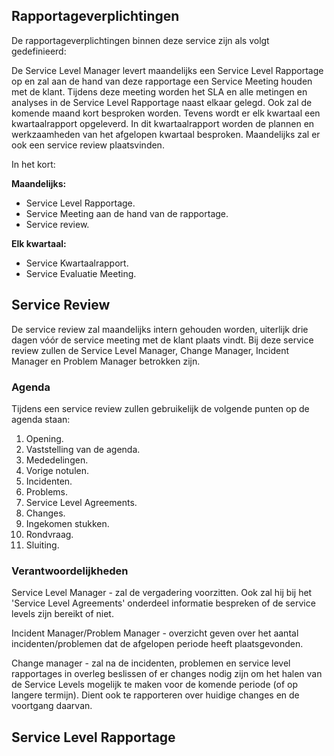 ## Rapportageverplichtingen
De rapportageverplichtingen binnen deze service zijn als volgt gedefinieerd:

De Service Level Manager levert maandelijks een Service Level Rapportage op en zal aan de hand van deze rapportage een Service Meeting houden met de klant. Tijdens deze meeting worden het SLA en alle metingen en analyses in de Service Level Rapportage naast elkaar gelegd. Ook zal de komende maand kort besproken worden. Tevens wordt er elk kwartaal een kwartaalrapport opgeleverd. In dit kwartaalrapport worden de plannen en werkzaamheden van het afgelopen kwartaal besproken. Maandelijks zal er ook een service review plaatsvinden.

In het kort:

__Maandelijks:__
- Service Level Rapportage.
- Service Meeting aan de hand van de rapportage.
- Service review.

__Elk kwartaal:__
- Service Kwartaalrapport.
- Service Evaluatie Meeting.

## Service Review

De service review zal maandelijks intern gehouden worden, uiterlijk drie dagen vóór de service meeting met de klant plaats vindt. Bij deze service review zullen de Service Level Manager, Change Manager, Incident Manager en Problem Manager betrokken zijn.

### Agenda

Tijdens een service review zullen gebruikelijk de volgende punten op de agenda staan:

1. Opening.
2. Vaststelling van de agenda.
3. Mededelingen.
4. Vorige notulen.
5. Incidenten.
6. Problems.
7. Service Level Agreements.
8. Changes.
9. Ingekomen stukken.
10. Rondvraag.
11. Sluiting.

### Verantwoordelijkheden

Service Level Manager - zal de vergadering voorzitten. Ook zal hij bij het 'Service Level Agreements' onderdeel informatie bespreken of de service levels zijn bereikt of niet.

Incident Manager/Problem Manager - overzicht geven over het aantal incidenten/problemen dat de afgelopen periode heeft plaatsgevonden.

Change manager - zal na de incidenten, problemen en service level rapportages in overleg beslissen of er changes nodig zijn om het halen van de Service Levels mogelijk te maken voor de komende periode (of op langere termijn). Dient ook te rapporteren over huidige changes en de voortgang daarvan.

## Service Level Rapportage
<!-- Moet nog geformat worden (Maurits) -->